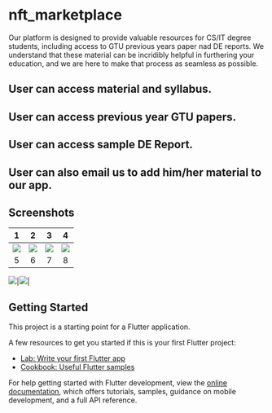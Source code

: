 # nft_marketplace
Our platform is designed to provide valuable resources for CS/IT degree students, including access to GTU previous years paper nad DE reports.
We understand that these material can be incridibly helpful in furthering your education, and we are here to make that process as seamless as possible.

## User can access material and syllabus.
## User can access previous year GTU papers.
## User can access sample DE Report.
## User can also email us to add him/her material to our app.



## Screenshots

1     |    2                |  3   |  4
:-------------------------:|:-------------------------:|:-------------------------:|:-------------------------:
![](https://user-images.githubusercontent.com/74703957/221352288-6a474faa-10c3-4eee-89f3-dcf6b6ff4887.jpg)|![](https://user-images.githubusercontent.com/74703957/221352312-bd25b870-e487-4cce-afd7-faa55d485026.jpg)|![](https://user-images.githubusercontent.com/74703957/221352337-954a4700-c706-4272-bf39-450659ead65d.jpg)|![](https://user-images.githubusercontent.com/74703957/221352360-0f5d1085-81f8-4370-9143-0f1f07dbc201.jpg)|
5     |    6                |  7   |  8

![](https://user-images.githubusercontent.com/74703957/221352379-80d96b60-dbf4-4030-858f-f18b2ea875ad.jpg)|![](https://user-images.githubusercontent.com/74703957/221352475-bc21911e-1a25-4abf-a993-d384a60a8252.jpg)|

## Getting Started

This project is a starting point for a Flutter application.

A few resources to get you started if this is your first Flutter project:

- [Lab: Write your first Flutter app](https://docs.flutter.dev/get-started/codelab)
- [Cookbook: Useful Flutter samples](https://docs.flutter.dev/cookbook)

For help getting started with Flutter development, view the
[online documentation](https://docs.flutter.dev/), which offers tutorials,
samples, guidance on mobile development, and a full API reference.
